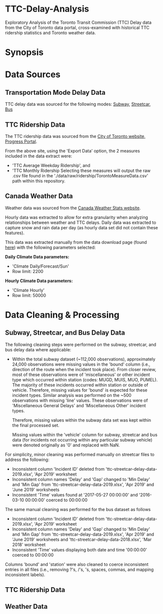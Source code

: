 # TTC-Delay-Analysis
Exploratory Analysis of the Toronto Transit Commission (TTC) Delay data from the City of Toronto data portal, cross-examined with historical TTC ridership statistics and Toronto weather data.

# Synopsis


# Data Sources

## Transportation Mode Delay Data
TTC delay data was sourced for the following modes: [Subway](https://open.toronto.ca/dataset/ttc-subway-delay-data/), [Streetcar](https://open.toronto.ca/dataset/ttc-streetcar-delay-data/), [Bus](https://open.toronto.ca/dataset/ttc-bus-delay-data/)

## TTC Ridership Data
The TTC ridership data was sourced from the [City of Toronto website, Progress Portal](https://www.toronto.ca/city-government/data-research-maps/toronto-progress-portal/).

From the above site, using the 'Export Data' option, the 2 measures included in the data extract were:
- 'TTC Average Weekday Ridership', and
- 'TTC Monthly Ridership
Selecting these measures will output the raw .csv file found in the './data/raw/ridership/TorontoMeasureData.csv'
path within this repository.

## Canada Weather Data
Weather data was sourced from the [Canada Weather Stats website](https://www.weatherstats.ca/).

Hourly data was extracted to allow for extra granularity when analyzing relationships between weather and TTC delays.
Daily data was extracted to capture snow and rain data per day (as hourly data set did not contain these features).

This data was extracted manually from the data download page (found [here](https://toronto.weatherstats.ca/download.html)) with the following parameters selected:

**Daily Climate Data parameters:**
- 'Climate Daily/Forecast/Sun'
- Row limit: 2200

**Hourly Climate Data parameters:**
- 'Climate Hourly'
- Row limit: 50000

# Data Cleaning & Processing

## Subway, Streetcar, and Bus Delay Data
The following cleaning steps were performed on the subway, streetcar, and bus delay data where applicable:

- Within the total subway dataset (~112,000 observations), approximately 24,000 observations were missing values in the 'bound' column (i.e., direction of the route when the incident took place).
   From closer review, most of these observations were of 'miscellaneous' or other incident type which occurred within station (codes: MUGD, MUIS, MUO, PUMEL).
   The majority of these incidents occurred within station or outside of vehicle. Therefore, missing values for 'bound' is expected for these incident types.
   Similar analysis was performed on the ~500 observations with missing 'line' values. These observations were of 'Miscellaneous General Delays' and 'Miscellaneous Other' incident types.

   Therefore, missing values within the subway data set was kept within the final processed set.

   Missing values within the 'vehicle' column for subway, streetcar and bus data (for incidents not occurring within any particular subway vehicle) were denoted originally as '0' and replaced with NaN.

For simplicity, minor cleaning was performed manually on streetcar files to address the following:
- Inconsistent column 'Incident ID' deleted from 'ttc-streetcar-delay-data-2019.xlsx', 'Apr 2019' worksheet
- Inconsistent column names 'Delay' and 'Gap' changed to 'Min Delay' and 'Min Gap' from 'ttc-streetcar-delay-data-2019.xlsx', 'Apr 2019' and 'June 2019' worksheets
- Inconsistent 'Time' values found at '2017-05-27 00:00:00' and '2016-03-10 00:00:00' coerced to 00:00:00

The same manual cleaning was performed for the bus dataset as follows
- Inconsistent column 'Incident ID' deleted from 'ttc-streetcar-delay-data-2019.xlsx', 'Apr 2019' worksheet
- Inconsistent column names 'Delay' and 'Gap' changed to 'Min Delay' and 'Min Gap' from 'ttc-streetcar-delay-data-2019.xlsx', 'Apr 2019' and 'June 2019' worksheets and 'ttc-streetcar-delay-data-2018.xlsx', 'Mar 2018' worksheet
- Inconsistent 'Time' values displaying both date and time '00:00:00' coerced to 00:00:00

Columns 'bound' and 'station' were also cleaned to coerce inconsistent entries in all files (i.e., removing ?'s, /'s, \'s, spaces, commas, and mapping inconsistent labels).

## TTC Ridership Data

## Weather Data


